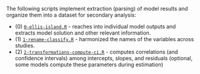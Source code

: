 The following scripts implement extraction (parsing) of model results and organize them into a dataset for secondary analysis:

- (0) [`0-ellis-island.R`](./manipulation/0-ellis-island.R) - reaches into individual model outputs and extracts model solution and other relevant information.
- (1) [`1-rename-classify.R`](./manipulation/1-rename-classify.R) - harmonized the names of the variables across studies. 
- (2) [`2-transformations-compute-ci.R`](./manipulation/2-transformations-compute-ci.R) - computes correlations (and confidence intervals) among intercepts, slopes, and residuals (optional, some models compute these parameters during estimation)

